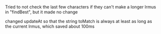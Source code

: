 Tried to not check the last few characters if they can't make a longer lrmus in "findBest",
but it made no change

changed updateAt so that the string toMatch is always at least as long as the current lrmus, which saved
about 100ms
